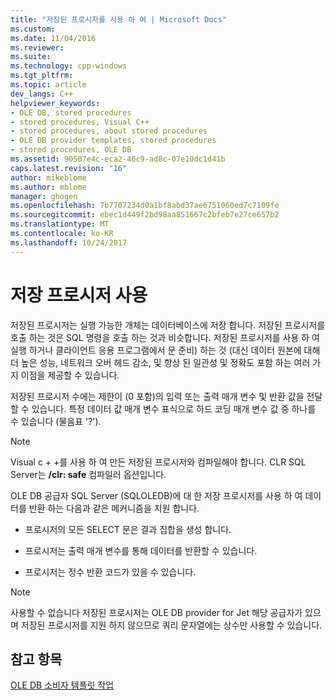 ```yaml
---
title: "저장된 프로시저를 사용 하 여 | Microsoft Docs"
ms.custom: 
ms.date: 11/04/2016
ms.reviewer: 
ms.suite: 
ms.technology: cpp-windows
ms.tgt_pltfrm: 
ms.topic: article
dev_langs: C++
helpviewer_keywords:
- OLE DB, stored procedures
- stored procedures, Visual C++
- stored procedures, about stored procedures
- OLE DB provider templates, stored procedures
- stored procedures, OLE DB
ms.assetid: 90507e4c-eca2-46c9-ad8c-07e10dc1d41b
caps.latest.revision: "16"
author: mikeblome
ms.author: mblome
manager: ghogen
ms.openlocfilehash: 7b7707234d0a1bf8abd37ae6751060ed7c7109fe
ms.sourcegitcommit: ebec1d449f2bd98aa851667c2bfeb7e27ce657b2
ms.translationtype: MT
ms.contentlocale: ko-KR
ms.lasthandoff: 10/24/2017
---
```

# <a name="using-stored-procedures"></a>저장 프로시저 사용
저장된 프로시저는 실행 가능한 개체는 데이터베이스에 저장 합니다. 저장된 프로시저를 호출 하는 것은 SQL 명령을 호출 하는 것과 비슷합니다. 저장된 프로시저를 사용 하 여 실행 하거나 클라이언트 응용 프로그램에서 문 준비) 하는 것 (대신 데이터 원본에 대해 더 높은 성능, 네트워크 오버 헤드 감소, 및 향상 된 일관성 및 정확도 포함 하는 여러 가지 이점을 제공할 수 있습니다.  
  
 저장된 프로시저 수에는 제한이 (0 포함)의 입력 또는 출력 매개 변수 및 반환 값을 전달할 수 있습니다. 특정 데이터 값 매개 변수 표식으로 하드 코딩 매개 변수 값 중 하나를 수 있습니다 (물음표 '?').  
  
> [!NOTE]
>  Visual c + +를 사용 하 여 만든 저장된 프로시저와 컴파일해야 합니다. CLR SQL Server는 **/clr: safe** 컴파일러 옵션입니다.  
  
 OLE DB 공급자 SQL Server (SQLOLEDB)에 대 한 저장 프로시저를 사용 하 여 데이터를 반환 하는 다음과 같은 메커니즘을 지원 합니다.  
  
-   프로시저의 모든 SELECT 문은 결과 집합을 생성 합니다.  
  
-   프로시저는 출력 매개 변수를 통해 데이터를 반환할 수 있습니다.  
  
-   프로시저는 정수 반환 코드가 있을 수 있습니다.  
  
> [!NOTE]
>  사용할 수 없습니다 저장된 프로시저는 OLE DB provider for Jet 해당 공급자가 있으며 저장된 프로시저를 지원 하지 않으므로 쿼리 문자열에는 상수만 사용할 수 있습니다.  
  
## <a name="see-also"></a>참고 항목  
 [OLE DB 소비자 템플릿 작업](../../data/oledb/working-with-ole-db-consumer-templates.md)